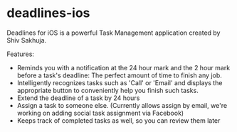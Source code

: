 # deadlines-ios
Deadlines for iOS is a powerful Task Management application created by Shiv Sakhuja.

Features:
- Reminds you with a notification at the 24 hour mark and the 2 hour mark before a task's deadline: The perfect amount of time to finish any job.
- Intelligently recognizes tasks such as 'Call' or 'Email' and displays the appropriate button to conveniently help you finish such tasks.
- Extend the deadline of a task by 24 hours
- Assign a task to someone else. (Currently allows assign by email, we're working on adding social task assignment via Facebook)
- Keeps track of completed tasks as well, so you can review them later
